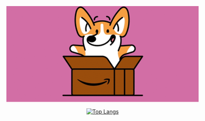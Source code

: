 
  <p align="center">
  <img src="dog.gif" alt="Dog" width="800"/>
</p>
<div align="center">
  
  [![Top Langs](https://github-readme-stats.vercel.app/api/top-langs/?username=annhienktuit)](https://github.com/annhienktuit)
  
  </div>
  

  

